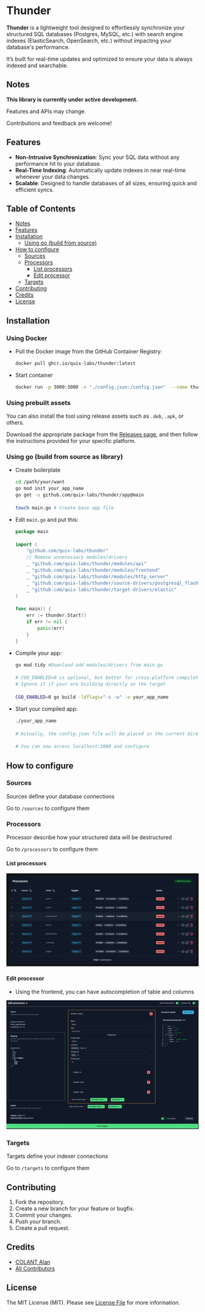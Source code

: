 # Thunder

**Thunder** is a lightweight tool designed to effortlessly synchronize your structured SQL databases (Postgres, MySQL,
etc.) with search engine indexes (ElasticSearch, OpenSearch, etc.) without impacting your database's performance.

It’s built for real-time updates and optimized to ensure your data is always indexed and searchable.

## Notes

**This library is currently under active development.**

Features and APIs may change.

Contributions and feedback are welcome!

## Features

- **Non-Intrusive Synchronization**: Sync your SQL data without any performance hit to your database.
- **Real-Time Indexing**: Automatically update indexes in near real-time whenever your data changes.
- **Scalable**: Designed to handle databases of all sizes, ensuring quick and efficient syncs.

## Table of Contents

<!-- TOC -->

* [Notes](#notes)
* [Features](#features)
* [Installation](#installation)
    * [Using go (build from source)](#using-go-build-from-source)
* [How to configure](#how-to-configure)
    * [Sources](#sources)
    * [Processors](#processors)
        * [List processors](#list-processors)
        * [Edit processor](#edit-processor)
    * [Targets](#targets)
* [Contributing](#contributing)
* [Credits](#credits)
* [License](#license)

<!-- TOC -->

## Installation


### Using Docker

- Pull the Docker image from the GitHub Container Registry:
    ```bash
    docker pull ghcr.io/quix-labs/thunder:latest
    ```
- Start container
  ```bash
  docker run -p 3000:3000 -v "./config.json:/config.json"  --name thunder ghcr.io/quix-labs/thunder:latest
  ```
  
### Using prebuilt assets

You can also install the tool using release assets such as `.deb`, `.apk`, or others.

Download the appropriate package from the [Releases page](https://github.com/quix-labs/thunder/releases), and then follow the instructions provided for your specific platform.


### Using go (build from source as library)

- Create boilerplate
    ```bash
    cd /path/your/want
    go mod init your_app_name
    go get -u github.com/quix-labs/thunder/app@main
    
    touch main.go # Create base app file
    ```

- Edit `main.go` and put this:
    ```go
    package main
    
    import (
        "github.com/quix-labs/thunder"
        // Remove unnecessary modules/drivers
        _ "github.com/quix-labs/thunder/modules/api"
        _ "github.com/quix-labs/thunder/modules/frontend"
        _ "github.com/quix-labs/thunder/modules/http_server"
        _ "github.com/quix-labs/thunder/source-drivers/postgresql_flash"
        _ "github.com/quix-labs/thunder/target-drivers/elastic"
    )
    
    func main() {
        err := thunder.Start()
        if err != nil {
            panic(err)
        }
    }
    ```

- Compile your app:

    ```bash
    go mod tidy #Download add modules/drivers from main.go
    
    # CGO_ENABLED=0 is optional, but better for cross-platform compilation
    # Ignore it if your are building directly on the target
    
    CGO_ENABLED=0 go build -ldflags="-s -w" -o your_app_name
    ```

- Start your compiled app:
    ```bash
    ./your_app_name
    
    # Actually, the config.json file will be placed in the current directory
    
    # You can now access localhost:3000 and configure
    ```

## How to configure

### Sources

Sources define your database connections

Go to `/sources` to configure them

### Processors

Processor describe how your structured data will be destructured

Go to `/processors` to configure them

#### List processors

<p align="center"><img src="./img/processors-list.png" alt="Thunder Processors List"></p>

#### Edit processor

* Using the frontend, you can have autocompletion of table and columns

<p align="center"><img src="./img/processor-edit.png" alt="Thunder Processor Edit"></p>

### Targets

Targets define your indexer connections

Go to `/targets` to configure them

## Contributing

1. Fork the repository.
2. Create a new branch for your feature or bugfix.
3. Commit your changes.
4. Push your branch.
5. Create a pull request.

## Credits

- [COLANT Alan](https://github.com/alancolant)
- [All Contributors](../../contributors)

## License

The MIT License (MIT). Please see [License File](LICENSE.md) for more information.


